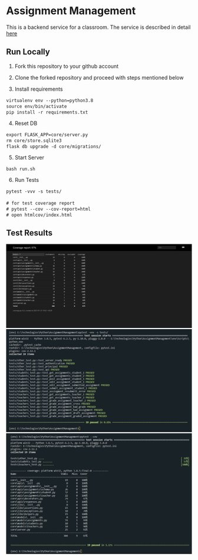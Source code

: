 # Assignment Management

This is a backend service for a classroom. The service is described in detail [here](./Application.md)


## Run Locally

1. Fork this repository to your github account
2. Clone the forked repository and proceed with steps mentioned below

3. Install requirements

```
virtualenv env --python=python3.8
source env/bin/activate
pip install -r requirements.txt
```

4. Reset DB

```
export FLASK_APP=core/server.py
rm core/store.sqlite3
flask db upgrade -d core/migrations/
```

5. Start Server

```
bash run.sh
```

6. Run Tests

```
pytest -vvv -s tests/

# for test coverage report
# pytest --cov --cov-report=html
# open htmlcov/index.html
```


## Test Results

![Output-1](https://github.com/Gopi1422/AssignmentManagement/blob/e987567a38bce1739f04ad6684abce6d2b9ec467/screenshots/1.png)
![Output-2](https://github.com/Gopi1422/AssignmentManagement/blob/e987567a38bce1739f04ad6684abce6d2b9ec467/screenshots/2.png)
![Output-3](https://github.com/Gopi1422/AssignmentManagement/blob/8f93d435157d5afe5edf62e65ad6656a4eaef5b7/screenshots/3.png)

